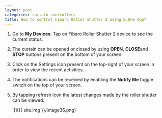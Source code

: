 ```yaml
---
layout: post
categories: curtain-controllers
title: How to control Fibaro Roller Shutter 2 using B.One App?
---
```


1. Go to **My Devices**. Tap on Fibaro Roller Shutter 2 device to see the current status.

2. The curtain can be opened or closed by using **OPEN**, **CLOSE**and **STOP** buttons present on the bottom of your screen.

3. Click on the Settings icon present on the top-right of your screen in order to view the recent activities.

4. The notifications can be received by enabling the **Notify Me** toggle switch on the top of your screen.

5. By tapping refresh icon the latest changes made by the roller shutter can be viewed.

    ![]({{ site.img }}/image36.png)